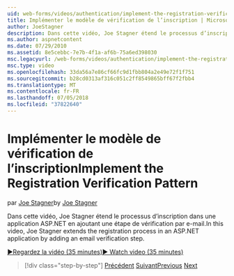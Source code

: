 ```yaml
---
uid: web-forms/videos/authentication/implement-the-registration-verification-pattern
title: Implémenter le modèle de vérification de l’inscription | Microsoft Docs
author: JoeStagner
description: Dans cette vidéo, Joe Stagner étend le processus d’inscription dans une application ASP.NET en ajoutant une étape de vérification par e-mail.
ms.author: aspnetcontent
ms.date: 07/29/2010
ms.assetid: 8e5cebbc-7e7b-4f1a-af6b-75a6ed398030
msc.legacyurl: /web-forms/videos/authentication/implement-the-registration-verification-pattern
msc.type: video
ms.openlocfilehash: 33da56a7e86cf66fc9d1fbb804a2e49e72f1f751
ms.sourcegitcommit: b28cd0313af316c051c2ff8549865bff67f2fbb4
ms.translationtype: MT
ms.contentlocale: fr-FR
ms.lasthandoff: 07/05/2018
ms.locfileid: "37822640"
---
```

<a name="implement-the-registration-verification-pattern"></a><span data-ttu-id="ce1bb-103">Implémenter le modèle de vérification de l’inscription</span><span class="sxs-lookup"><span data-stu-id="ce1bb-103">Implement the Registration Verification Pattern</span></span>
====================
<span data-ttu-id="ce1bb-104">par [Joe Stagner](https://github.com/JoeStagner)</span><span class="sxs-lookup"><span data-stu-id="ce1bb-104">by [Joe Stagner](https://github.com/JoeStagner)</span></span>

<span data-ttu-id="ce1bb-105">Dans cette vidéo, Joe Stagner étend le processus d’inscription dans une application ASP.NET en ajoutant une étape de vérification par e-mail.</span><span class="sxs-lookup"><span data-stu-id="ce1bb-105">In this video, Joe Stagner extends the registration process in an ASP.NET application by adding an email verification step.</span></span>

[<span data-ttu-id="ce1bb-106">&#9654;Regardez la vidéo (35 minutes)</span><span class="sxs-lookup"><span data-stu-id="ce1bb-106">&#9654; Watch video (35 minutes)</span></span>](https://channel9.msdn.com/Blogs/ASP-NET-Site-Videos/implement-the-registration-verification-pattern)

> [!div class="step-by-step"]
> <span data-ttu-id="ce1bb-107">[Précédent](logging-users-into-your-membership-system.md)
> [Suivant](simple-web-service-authentication.md)</span><span class="sxs-lookup"><span data-stu-id="ce1bb-107">[Previous](logging-users-into-your-membership-system.md)
[Next](simple-web-service-authentication.md)</span></span>
